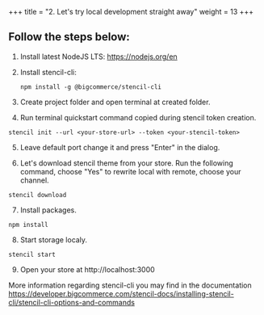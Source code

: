 +++
title = "2. Let's try local development straight away"
weight = 13
+++

## Follow the steps below:

1. Install latest NodeJS LTS: https://nodejs.org/en

2. Install stencil-cli:

   ```
   npm install -g @bigcommerce/stencil-cli
   ```

3. Create project folder and open terminal at created folder.

4. Run terminal quickstart command copied during stencil token creation.

```
stencil init --url <your-store-url> --token <your-stencil-token>
```

5. Leave default port change it and press "Enter" in the dialog.

6. Let's download stencil theme from your store. Run the following command, choose "Yes" to rewrite local with remote, choose your channel.

```
stencil download
```

7. Install packages.

```
npm install
```

8. Start storage localy.

```
stencil start
```

9. Open your store at http://localhost:3000

More information regarding stencil-cli you may find in the documentation https://developer.bigcommerce.com/stencil-docs/installing-stencil-cli/stencil-cli-options-and-commands
